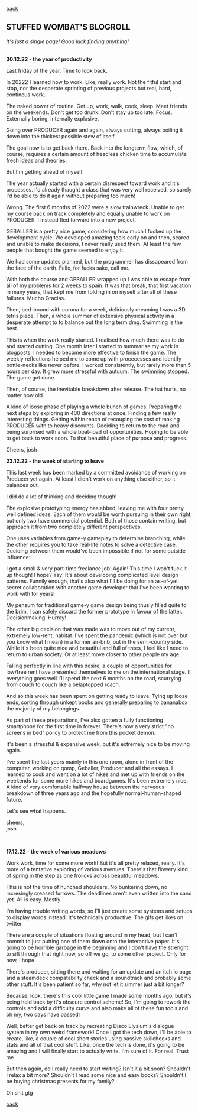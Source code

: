 [back](index)
<h2>STUFFED WOMBAT'S BLOGROLL</h2>
<i>It's just a single page! Good luck finding anything!</i>
<br><br>

**30.12.22 - the year of productivity**

Last friday of the year. Time to look back.

In 20222 I learned how to work. Like, really work. Not the fitful start and stop, nor the desperate sprinting of previous projects but real, hard, continous work.

The naked power of routine. Get up, work, walk, cook, sleep. Meet friends on the weekends. Don't get too drunk. Don't stay up too late. Focus. Externally boring,  internally explosive.

Going over PRODUCER again and again, always cutting, always boiling it down into the thickest possible stew of itself.

The goal now is to get back there. Back into the longterm flow, which, of course, requires a certain amount of headless chicken time to accumulate fresh ideas and theories.

But I'm getting ahead of myself.

The year actually started with a certain disrespect toward work and it's processes. I'd already thaught a class that was very well received, so surely I'd be able to do it again without preparing too much!

Wrong. The first 6 months of 2022 were a slow trainwreck. Unable to get my course back on track completely and equally unable to work on PRODUCER, I instead fled forward into a new project.

GEBALLER is a pretty nice game, considering how much I fucked up the development cycle. We developed amazing tools early on and then, scared and unable to make decisions, I never really used them. At least the few people that bought the game seemed to enjoy it.

We had some updates planned, but the programmer has dissapeared from the face of the earth. Felix, for fucks sake, call me.

With both the course and GEBALLER wrapped up I was able to escape from all of my problems for 2 weeks to spain. It was that break, that first vacation in many years, that kept me from folding in on myself after all of these failures. Mucho Gracias.

Then, bed-bound with corona for a week, deliriously dreaming I was a 3D tetris piece. Then, a whole summer of extensive physical activity in a desperate attempt to to balance out the long term dmg. Swimming is the best.

This is when the work really started. I realised how much there was to do and started cutting. One month later I started to summarise my work in blogposts. I needed to become more effective to finish the game. The weekly reflections helped me to come up with procecesses and identify bottle-necks like never before. I worked consistently, but rarely more than 5 hours per day. It grew more stressful with autuum. The swimming stopped. The game got done.

Then, of course, the inevitable breakdown after release. The hat hurts, no matter how old.

A kind of loose phase of playing a whole bunch of games. Preparing the next steps by exploring in 400 directions at once. Finding a few really interesting things. Getting within reach of recouping the cost of making PRODUCER with to heavy discounts. Deciding to return to the road and being surprised with a whole boat-load of opportunities. Hoping to be able to get back to work soon. To that beautiful place of purpose and progress.

Cheers,
josh


**23.12.22 - the week of starting to leave**

This last week has been marked by a committed avoidance of working on Producer yet again. At least I didn't work on anything else either, so it balances out.

I did do a lot of thinking and deciding though!

The explosive prototyping energy has ebbed, leaving me with four pretty well defined ideas. Each of them would be worth pursuing in their own right, but only two have commercial potential. Both of those contain writing, but approach it from two completely different perspectives. 

One uses variables from game-y gameplay to determine branching, while the other requires you to take real-life notes to solve a detective case. Deciding between them would've been impossible if not for some outside influence:

I got a small & very part-time freelance job! Again! This time I won't fuck it up though! I hope? Yay! It's about developing complicated level design patterns. Funnily enough, that's also what I'll be doing for an as-of-yet secret collaboration with another game developer that I've been wanting to work with for years!

My pensum for traditional game-y game design being thusly filled quite to the brim, I can safely discard the former prototype in favour of the latter.
Decisionmaking! Hurray!

The other big decision that was made was to move out of my current, extremely low-rent, habitat. I've spent the pandemic (which is not over but you know what I mean) in a former air-bnb, out in the semi-country side. While it's been quite nice and beautiful and full of trees, I feel like I need to return to urban society. Or at least move closer to other people my age.

Falling perfectly in line with this desire, a couple of opportunities for low/free rent have presented themselves to me on the international stage. If everything goes well I'll spend the next 6 months on the road, scurrying from couch to couch like a belaptopped roach.

And so this week has been spent on getting ready to leave. Tying up loose ends, sorting through unkept books and generally preparing to bananabox the majority of my belongings.

As part of these preparations, I've also gotten a fully functioning smartphone for the first time in forever. There's now a very strict "no screens in bed" policy to protect me from this pocket demon.

It's been a stressful & expensive week, but it's extremely nice to be moving again.

I've spent the last years mainly in this one room, alone in front of the computer, working on qomp, Geballer, Producer and all the essays.
I learned to cook and went on a lot of hikes and met up with friends on the weekends for some more hikes and boardgames. It's been extremely nice. A kind of very comfortable halfway house between the nerveous breakdown of three years ago and the hopefully normal-human-shaped future.

Let's see what happens.

cheers,<br>
josh

<br>

**17.12.22 - the week of various meadows**

Work work, time for some more work! But it's all pretty relaxed, really. It's more of a tentative exploring of various avenues. There's that flowery kind of spring in the step as one frolicks across beautiful meadows.

This is not the time of hunched shoulders. No bunkering down, no incresingly creased furrows. The deadlines aren't even written into the sand yet. All is easy. Mostly.

I'm having trouble writing words, so I'll just create some systems and setups to display words instead. It's technically productive. The gifs get likes on twitter.

There are a couple of situations floating around in my head, but I can't commit to just putting one of them down onto the interactive paper. It's going to be horrible garbage in the beginning and I don't have the strenght to sift through that right now, so off we go, to some other project. Only for now, I hope.

There's producer, sitting there and waiting for an update and an itch.io page and a steamdeck compatability check and a soundtrack and probably some other stuff. It's been patient so far, why not let it simmer just a bit longer?

Because, look, there's this cool little game I made some months ago, but it's being held back by it's obscure control scheme! So, I'm going to rework the controls and add a  difficulty curve and also make all of these fun tools and oh my, two days have passed!

Well, better get back on track by recreating Disco Elysium's dialogue system in my own weird framework! Once I got the tech down, I'll be able to create, like, a couple of cool short stories using passive skillchecks and stats and all of that cool stuff. Like, once the tech is done, it's going to be amazing and I will finally start to actually write. I'm sure of it. For real. Trust me.

But then again, do I really need to start writing? Isn't it a bit soon? Shouldn't I relax a bit more? Shouldn't I read some nice and easy books? Shouldn't I be buying christmas presents for my family?

Oh shit gtg
<br>

[back](index)





